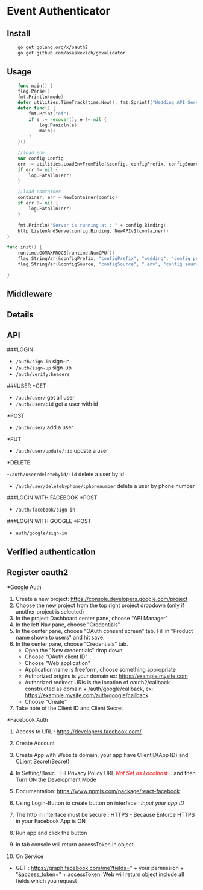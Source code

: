 # Event Authenticator

## Install

```bash
    go get golang.org/x/oauth2
    go get github.com/asaskevich/govalidator
```

## Usage

```go
    func main() {
	flag.Parse()
	fmt.Println(mode)
	defer utilities.TimeTrack(time.Now(), fmt.Sprintf("Wedding API Service"))
	defer func() {
		fmt.Print("ef")
		if e := recover(); e != nil {
			log.Panicln(e)
			main()
		}
	}()

	//load env
	var config Config
	err := utilities.LoadEnvFromFile(&config, configPrefix, configSource)
	if err != nil {
		log.Fatalln(err)
	}

	//load container
	container, err = NewContainer(config)
	if err != nil {
		log.Fatalln(err)
	}

	fmt.Println("Server is running at : " + config.Binding)
	http.ListenAndServe(config.Binding, NewAPIv1(container))
}

func init() {
	runtime.GOMAXPROCS(runtime.NumCPU())
	flag.StringVar(&configPrefix, "configPrefix", "wedding", "config prefix")
	flag.StringVar(&configSource, "configSource", ".env", "config source")

}
```

## Middleware

## Details

## API

###LOGIN

- `/auth/sign-in` sign-in
- `/auth/sign-up` sign-up
- `/auth/verify:headers`

###USER
\*GET

- `/auth/user/` get all user
- `/auth/user/:id` get a user with id

\*POST

- `/auth/user/` add a user

\*PUT

- `/auth/user/update/:id` update a user

\*DELETE

-`/auth/user/deletebyid/:id` delete a user by id

- `/auth/user/deletebyphone/:phonenumber` delete a user by phone number

###LOGIN WITH FACEBOOK
\*POST

- `/auth/facebook/sign-in`

###LOGIN WITH GOOGLE
\*POST

- `auth/google/sign-in`

## Verified authentication

## Register oauth2

\*Google Auth

1. Create a new project: https://console.developers.google.com/project
2. Choose the new project from the top right project dropdown (only if another project is selected)
3. In the project Dashboard center pane, choose "API Manager"
4. In the left Nav pane, choose "Credentials"
5. In the center pane, choose "OAuth consent screen" tab. Fill in "Product name shown to users" and hit save.
6. In the center pane, choose "Credentials" tab.
   - Open the "New credentials" drop down
   - Choose "OAuth client ID"
   - Choose "Web application"
   - Application name is freeform, choose something appropriate
   - Authorized origins is your domain ex: https://example.mysite.com
   - Authorized redirect URIs is the location of oauth2/callback constructed as domain + /auth/google/callback, ex: https://example.mysite.com/auth/google/callback
   - Choose "Create"
7. Take note of the Client ID and Client Secret

\*Facebook Auth

1. Access to URL : https://developers.facebook.com/
2. Create Account
3. Create App with Website domain, your app have ClientID(App ID) and CLient Secret(Secret)
4. In Setting/Basic : Fill Privacy Policy URL <i style="color: red"> Not Set as Localhost... </i> and then Turn ON the Development Mode

5. Documentation: https://www.npmjs.com/package/react-facebook
6. Using Login-Button to create button on interface : <i>Input your app ID</i>
7. The http in interface must be secure : HTTPS - Because Enforce HTTPS in your Facebook App is ON
8. Run app and click the button
9. in tab console will return accessToken in object

10. On Service

- GET : https://graph.facebook.com/me?fields=" + your permission + "&access_token=" + accessToken. Web will return object include all fields which you request

